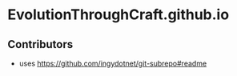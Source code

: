 # EvolutionThroughCraft.github.io

## Contributors
- uses https://github.com/ingydotnet/git-subrepo#readme
